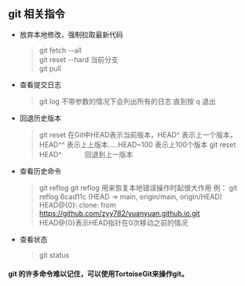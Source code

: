 ## git 相关指令

- 放弃本地修改，强制拉取最新代码
  > git fetch --all  
  > git reset --hard 当前分支  
  > git pull
- 查看提交日志
  > git log
  不带参数的情况下会列出所有的日志   直到按 q 退出
- 回退历史版本
  > git reset
  在Git中HEAD表示当前版本，HEAD^ 表示上一个版本，HEAD^^ 表示上上版本.....HEAD~100 表示上100个版本
  > git reset HEAD^  &nbsp;&nbsp; &nbsp; &nbsp; &nbsp; &nbsp;   回退到上一版本
- 查看历史命令
  > git reflog
  git reflog 用来恢复本地错误操作时起很大作用
  例：
   git reflog
   6cad11c (HEAD -> main, origin/main, origin/HEAD) HEAD@{0}: clone: from https://github.com/zyy782/yuanyuan.github.io.git    
   HEAD@{0}表示HEAD指针在0次移动之前的情况

- 查看状态
  > git status

#### git 的许多命令难以记住，可以使用TortoiseGit来操作git。
